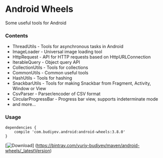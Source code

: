 # Android Wheels
Some useful tools for Android

### Contents
* ThreadUtils - Tools for asynchronous tasks in Android
* ImageLoader - Universal image loading tool
* HttpRequest - API for HTTP requests based on HttpURLConnection
* IterableQuery - Object query API
* CollectionUtils - Tools for collections
* CommonUtils - Common useful tools
* HashUtils - Tools for hashing
* SnackbarUtils - Tools for making Snackbar from Fragment, Activity, Window or View
* CsvParser - Parser/encoder of CSV format
* CircularProgressBar - Progress bar view, supports indeterminate mode
* and more...

### Usage
```
dependencies {
    compile 'com.budiyev.android:android-wheels:3.8.0'
}
```

[![Download](https://api.bintray.com/packages/yuriy-budiyev/maven/android-wheels/images/download.svg)]
(https://bintray.com/yuriy-budiyev/maven/android-wheels/_latestVersion)
